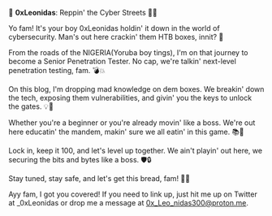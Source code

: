 🔐 **0xLeonidas**: Reppin' the Cyber Streets 💂‍♂️

Yo fam! It's your boy 0xLeonidas holdin' it down in the world of cybersecurity. Man's out here crackin' them HTB boxes, innit? 🍗

From the roads of the NIGERIA(Yoruba boy tings), I'm on that journey to become a Senior Penetration Tester. No cap, we're talkin' next-level penetration testing, fam. 💣💥

On this blog, I'm dropping mad knowledge on dem boxes. We breakin' down the tech, exposing them vulnerabilities, and givin' you the keys to unlock the gates. 💡🔑

Whether you're a beginner or you're already movin' like a boss. We're out here educatin' the mandem, makin' sure we all eatin' in this game. 📚🍴

Lock in, keep it 100, and let's level up together. We ain't playin' out here, we securing the bits and bytes like a boss. 🛡️🔒

Stay tuned, stay safe, and let's get this bread, fam! 💸💯

Ayy fam, I got you covered! If you need to link up, just hit me up on Twitter at _0xLeonidas or drop me a message at 0x_Leo_nidas300@proton.me.

<!---
0xleonidas/0xleonidas is a ✨ special ✨ repository because its `README.md` (this file) appears on your GitHub profile.
You can click the Preview link to take a look at your changes.
--->
